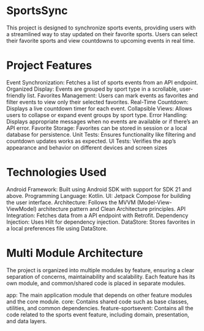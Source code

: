 # SportsSync

This project is designed to synchronize sports events, providing users with a streamlined way to stay updated on their favorite sports. Users can select their favorite sports and view countdowns to upcoming events in real time.

# Project Features

Event Synchronization: Fetches a list of sports events from an API endpoint.
Organized Display: Events are grouped by sport type in a scrollable, user-friendly list.
Favorites Management: Users can mark events as favorites and filter events to view only their selected favorites.
Real-Time Countdown: Displays a live countdown timer for each event.
Collapsible Views: Allows users to collapse or expand event groups by sport type.
Error Handling: Displays appropriate messages when no events are available or if there’s an API error.
Favorite Storage: Favorites can be stored in session or a local database for persistence.
Unit Tests: Ensures functionality like filtering and countdown updates works as expected.
UI Tests: Verifies the app’s appearance and behavior on different devices and screen sizes

# Technologies Used

Android Framework: Built using Android SDK with support for SDK 21 and above.
Programming Language: Kotlin.
UI: Jetpack Compose for building the user interface.
Architecture: Follows the MVVM (Model-View-ViewModel) architecture pattern and Clean Architecture principles.
API Integration: Fetches data from a API endpoint with Retrofit.
Dependency Injection: Uses Hilt for dependency injection.
DataStore: Stores favorites in a local preferences file using DataStore.

# Multi Module Architecture

The project is organized into multiple modules by feature, ensuring a clear separation of concerns, maintainability and scalability. Each feature has its own module, and common/shared code is placed in separate modules.

app: The main application module that depends on other feature modules and the core module.
core: Contains shared code such as base classes, utilities, and common dependencies.
feature-sportsevent: Contains all the code related to the sports event feature, including domain, presentation, and data layers.
